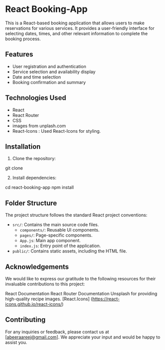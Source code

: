 #  React Booking-App

This is a React-based booking application that allows users to make reservations for various services. It provides a user-friendly interface for selecting dates,
 times, and other relevant information to complete the booking process.

## Features

- User registration and authentication
- Service selection and availability display
- Date and time selection
- Booking confirmation and summary


## Technologies Used

- React
- React Router
- CSS 
- images from unplash.com
- React-Icons : Used React-Icons for styling.

## Installation

1. Clone the repository:

git clone <repository-url>

2. Install dependencies:

cd react-booking-app
npm install



## Folder Structure

The project structure follows the standard React project conventions:

- `src/`: Contains the main source code files.
  - `components/`: Reusable UI components.
  - `pages/`: Page-specific components.
  - `App.js`: Main app component.
  - `index.js`: Entry point of the application.
- `public/`: Contains static assets, including the HTML file.

## Acknowledgements

We would like to express our gratitude to the following resources for their invaluable contributions to this project:

React Documentation
React Router Documentation
Unsplash for providing high-quality recipe images.
[React.Icons] (https://react-icons.github.io/react-icons/)


## Contributing

For any inquiries or feedback, please contact us at [abeeraareej@gmail.com]. We appreciate your input and would be happy to assist you.


